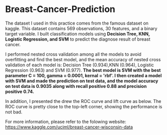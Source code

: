 # Breast-Cancer-Prediction

The dataset I used in this practice comes from the famous dataset on kaggle. This dataset contains 569 observations, 30 features, and a binary target variable.
I built classification models using **Decision Tree, KNN, Logistic Regression, and SVM** to predict the diagnose result of breast cancer.

I performed nested cross validation among all the models to avoid overfitting and find the best model, and the mean accuracy of nested cross validation of each model is: Decision Tree (0.934),KNN (0.964), Logistic Regression (0.963) and SVM (0.977). 
**The best model is SVM with the best parameter C = 100, gamma = 0.0001, kernal = 'rbf'. I then created a model with SVM and made the prediction on test data, and the model accuracy on test data is 0.9035 along with recall positive 0.88 and precision positive 0.74.**

In addition, I presented the drew the ROC curve and lift curve as below. The ROC curve is pretty close to the top-left corner, showing the performance is not bad.

For more information, please refer to the folowing website:
https://www.kaggle.com/uciml/breast-cancer-wisconsin-data

